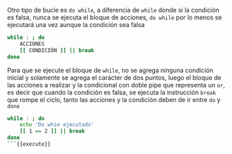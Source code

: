 Otro tipo de bucle es `do while`, a diferencia de `while` donde si la condición es falsa, nunca se ejecuta el bloque de acciones, `do while` por lo menos se ejecutará una vez aunque la condición sea falsa

```bash
while : ; do
    ACCIONES
    [[ CONDICIÓN ]] || break
done
```


Para que se ejecute el bloque de `while`, no se agrega ninguna condición inicial y solamente se agrega el carácter de dos puntos, luego el bloque de las acciones a realizar y la condicional con doble pipe que representa un `or`, es decir que cuando la condición es falsa, se ejecuta la instrucción `break` que rompe el ciclo, tanto las acciones y la condición deben de ir entre `do` y `done`

```bash
while : ; do
    echo 'Do whie ejecutado'
    [[ 1 == 2 ]] || break
done
```{{execute}}
